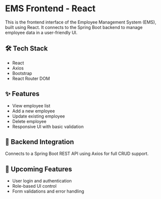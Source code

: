 # EMS Frontend - React

This is the frontend interface of the Employee Management System (EMS), built using React. It connects to the Spring Boot backend to manage employee data in a user-friendly UI.

## 🛠 Tech Stack
- React
- Axios
- Bootstrap
- React Router DOM

## ✨ Features
- View employee list
- Add a new employee
- Update existing employee
- Delete employee
- Responsive UI with basic validation

## 🔗 Backend Integration
Connects to a Spring Boot REST API using Axios for full CRUD support.

## 🚀 Upcoming Features
- User login and authentication
- Role-based UI control
- Form validations and error handling


